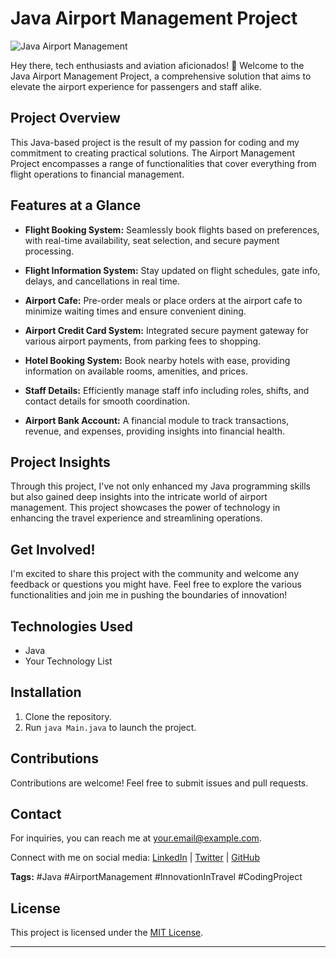# Java Airport Management Project

![Java Airport Management](https://socialify.git.ci/thekrishpatel/Airport-management-system-java-project/image?font=Jost&language=1&name=1&owner=1&pattern=Solid&theme=Dark)

Hey there, tech enthusiasts and aviation aficionados! 👋 Welcome to the Java Airport Management Project, a comprehensive solution that aims to elevate the airport experience for passengers and staff alike.

## Project Overview

This Java-based project is the result of my passion for coding and my commitment to creating practical solutions. The Airport Management Project encompasses a range of functionalities that cover everything from flight operations to financial management.

## Features at a Glance

- **Flight Booking System:** Seamlessly book flights based on preferences, with real-time availability, seat selection, and secure payment processing.

- **Flight Information System:** Stay updated on flight schedules, gate info, delays, and cancellations in real time.

- **Airport Cafe:** Pre-order meals or place orders at the airport cafe to minimize waiting times and ensure convenient dining.

- **Airport Credit Card System:** Integrated secure payment gateway for various airport payments, from parking fees to shopping.

- **Hotel Booking System:** Book nearby hotels with ease, providing information on available rooms, amenities, and prices.

- **Staff Details:** Efficiently manage staff info including roles, shifts, and contact details for smooth coordination.

- **Airport Bank Account:** A financial module to track transactions, revenue, and expenses, providing insights into financial health.

## Project Insights

Through this project, I've not only enhanced my Java programming skills but also gained deep insights into the intricate world of airport management. This project showcases the power of technology in enhancing the travel experience and streamlining operations.

## Get Involved!

I'm excited to share this project with the community and welcome any feedback or questions you might have. Feel free to explore the various functionalities and join me in pushing the boundaries of innovation!

## Technologies Used

- Java
- Your Technology List

## Installation

1. Clone the repository.
2. Run `java Main.java` to launch the project.

## Contributions

Contributions are welcome! Feel free to submit issues and pull requests.

## Contact

For inquiries, you can reach me at [your.email@example.com](mailto:your.email@example.com).

Connect with me on social media: [LinkedIn](https://www.linkedin.com/in/thekrishpatel) | [Twitter](https://twitter.com/thekrishpatel1) | [GitHub](https://github.com/thekrishpatel)

**Tags:** #Java #AirportManagement #InnovationInTravel #CodingProject

## License

This project is licensed under the [MIT License](LICENSE).

---
